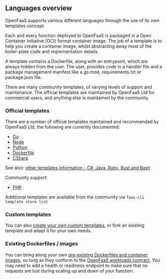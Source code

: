 ## Languages overview

OpenFaaS supports various different languages through the use of its own templates concept.

Each and every function deployed to OpenFaaS is packaged in a Open Container Initiative (OCI) format container image. The job of a template is to help you create a container image, whilst abstracting away most of the boiler-plate code and implementation details.

A template contains a Dockerfile, along with an entrypoint, which are always hidden from the user. The user, provides code in a handler file and a package management manifest like a go.mod, requirements.txt or package.json file.

There are many community templates, of varying levels of support and maintenance. The official templates are maintained by OpenFaaS Ltd for commercial users, and anything else is maintained by the community.

### Official templates

There are a number of official templates maintained and recommended by OpenFaaS Ltd, the following are currently documented:

* [Go](/languages/go)
* [Node](/languages/go)
* [Python](/languages/go)
* [Dockerfile](/languages/dockerfile)
* [CSharp](/languages/csharp)

See also: [other templates information - C#, Java, Ruby, Rust and Bash](/cli/templates)

Community support:

* [PHP](/languages/php)

Additional templates are available from the community via `faas-cli template store list`

### Custom templates

You can also [create your own custom templates](/languages/custom), or fork an existing template and adapt it for your own needs.

### Existing Dockerfiles / images

You can bring along your own [pre-existing Dockerfiles and container images](/languages/dockerfile), so long as they conform to the [OpenFaaS workloads contract](/reference/workloads). You may need to add a health or readiness endpoint to make sure that no requests are lost during scaling up and down of your function.

